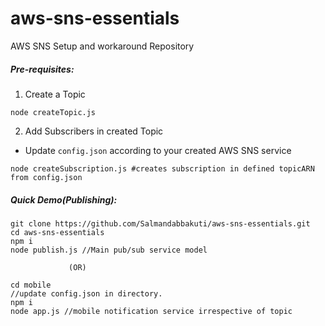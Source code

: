 # aws-sns-essentials
AWS SNS Setup and workaround Repository

##### Pre-requisites:
1. Create a Topic
```
node createTopic.js
```
2. Add Subscribers in created Topic

- Update ```config.json``` according to your created AWS SNS service

```
node createSubscription.js #creates subscription in defined topicARN from config.json
```

##### Quick Demo(Publishing):
```
git clone https://github.com/Salmandabbakuti/aws-sns-essentials.git
cd aws-sns-essentials
npm i
node publish.js //Main pub/sub service model

             (OR)
             
cd mobile
//update config.json in directory.
npm i
node app.js //mobile notification service irrespective of topic

```
